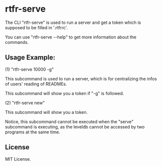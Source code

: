 # rtfr-serve

The CLI "rtfr-serve" is used to run a server and get a token which is supposed to be filled in '.rtfrrc'.

You can use "rtfr-serve --help" to get more information about the commands.

## Usage Example:

(1) "rtfr-serve 10000 -g"

This subcommand is used to run a server, which is for centralizing the infos of users' reading of READMEs.

This subcommand will show you a token if "-g" is followed.

(2) "rtfr-serve new"

This subcommand will show you a token.

Notice, this subcommand cannot be executed when the "serve" subcommand is executing, as the leveldb cannot be accessed by two programs at the same time.

## License

MIT License.
